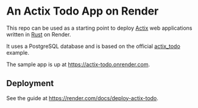 # An Actix Todo App on Render

This repo can be used as a starting point to deploy [Actix](https://actix.rs) web applications written in [Rust](https://www.rust-lang.org) on Render.

It uses a PostgreSQL database and is based on the official [actix_todo](https://github.com/actix/examples/tree/master/actix_todo) example.

The sample app is up at https://actix-todo.onrender.com.

## Deployment

See the guide at https://render.com/docs/deploy-actix-todo.
